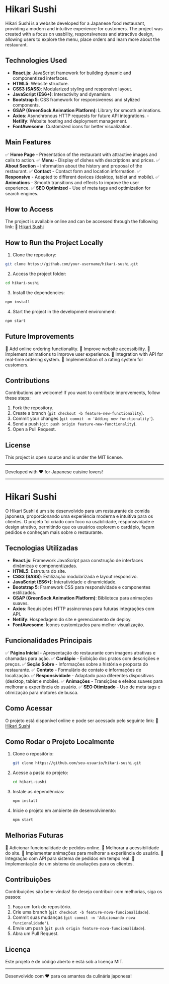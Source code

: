 # Hikari Sushi

Hikari Sushi is a website developed for a Japanese food restaurant, providing a modern and intuitive experience for customers. The project was created with a focus on usability, responsiveness and attractive design, allowing users to explore the menu, place orders and learn more about the restaurant.

## Technologies Used
- **React.js**: JavaScript framework for building dynamic and componentized interfaces.
- **HTML5**: Website structure.
- **CSS3 (SASS)**: Modularized styling and responsive layout.
- **JavaScript (ES6+)**: Interactivity and dynamism.
- **Bootstrap 5**: CSS framework for responsiveness and stylized components.
- **GSAP (GreenSock Animation Platform)**: Library for smooth animations.
- **Axios**: Asynchronous HTTP requests for future API integrations. - **Netlify**: Website hosting and deployment management.
- **FontAwesome**: Customized icons for better visualization.

## Main Features
✅ **Home Page** - Presentation of the restaurant with attractive images and calls to action.
✅ **Menu** - Display of dishes with descriptions and prices.
✅ **About Section** - Information about the history and proposal of the restaurant.
✅ **Contact** - Contact form and location information.
✅ **Responsive** - Adapted to different devices (desktop, tablet and mobile).
✅ **Animations** - Smooth transitions and effects to improve the user experience.
✅ **SEO Optimized** - Use of meta tags and optimization for search engines.

## How to Access
The project is available online and can be accessed through the following link:
🔗 [Hikari Sushi](https://hikari-sushi.netlify.app/)

## How to Run the Project Locally
1. Clone the repository:
```sh
git clone https://github.com/your-username/hikari-sushi.git
```
2. Access the project folder:
```sh
cd hikari-sushi
```
3. Install the dependencies:
```sh
npm install
```
4. Start the project in the development environment:
```sh
npm start
```

## Future Improvements
🔹 Add online ordering functionality.
🔹 Improve website accessibility.
🔹 Implement animations to improve user experience. 🔹 Integration with API for real-time ordering system.
🔹 Implementation of a rating system for customers.

## Contributions
Contributions are welcome! If you want to contribute improvements, follow these steps:
1. Fork the repository.
2. Create a branch (`git checkout -b feature-new-functionality`).
3. Commit your changes (`git commit -m 'Adding new functionality'`).
4. Send a push (`git push origin feature-new-functionality`).
5. Open a Pull Request.

## License
This project is open source and is under the MIT license.

---
Developed with ❤️ for Japanese cuisine lovers!


----------------------------------------------------------------------------------------

# Hikari Sushi

O Hikari Sushi é um site desenvolvido para um restaurante de comida japonesa, proporcionando uma experiência moderna e intuitiva para os clientes. O projeto foi criado com foco na usabilidade, responsividade e design atrativo, permitindo que os usuários explorem o cardápio, façam pedidos e conheçam mais sobre o restaurante.

## Tecnologias Utilizadas
- **React.js**: Framework JavaScript para construção de interfaces dinâmicas e componentizadas.
- **HTML5**: Estrutura do site.
- **CSS3 (SASS)**: Estilização modularizada e layout responsivo.
- **JavaScript (ES6+)**: Interatividade e dinamicidade.
- **Bootstrap 5**: Framework CSS para responsividade e componentes estilizados.
- **GSAP (GreenSock Animation Platform)**: Biblioteca para animações suaves.
- **Axios**: Requisições HTTP assíncronas para futuras integrações com API.
- **Netlify**: Hospedagem do site e gerenciamento de deploy.
- **FontAwesome**: Ícones customizados para melhor visualização.

## Funcionalidades Principais
✅ **Página Inicial** - Apresentação do restaurante com imagens atrativas e chamadas para ação.
✅ **Cardápio** - Exibição dos pratos com descrições e preços.
✅ **Seção Sobre** - Informações sobre a história e proposta do restaurante.
✅ **Contato** - Formulário de contato e informações de localização.
✅ **Responsividade** - Adaptado para diferentes dispositivos (desktop, tablet e mobile).
✅ **Animações** - Transições e efeitos suaves para melhorar a experiência do usuário.
✅ **SEO Otimizado** - Uso de meta tags e otimização para motores de busca.

## Como Acessar
O projeto está disponível online e pode ser acessado pelo seguinte link:
🔗 [Hikari Sushi](https://hikari-sushi.netlify.app/)


## Como Rodar o Projeto Localmente
1. Clone o repositório:
   ```sh
   git clone https://github.com/seu-usuario/hikari-sushi.git
   ```
2. Acesse a pasta do projeto:
   ```sh
   cd hikari-sushi
   ```
3. Instale as dependências:
   ```sh
   npm install
   ```
4. Inicie o projeto em ambiente de desenvolvimento:
   ```sh
   npm start
   ```

## Melhorias Futuras
🔹 Adicionar funcionalidade de pedidos online.
🔹 Melhorar a acessibilidade do site.
🔹 Implementar animações para melhorar a experiência do usuário.
🔹 Integração com API para sistema de pedidos em tempo real.
🔹 Implementação de um sistema de avaliações para os clientes.

## Contribuições
Contribuições são bem-vindas! Se deseja contribuir com melhorias, siga os passos:
1. Faça um fork do repositório.
2. Crie uma branch (`git checkout -b feature-nova-funcionalidade`).
3. Commit suas mudanças (`git commit -m 'Adicionando nova funcionalidade'`).
4. Envie um push (`git push origin feature-nova-funcionalidade`).
5. Abra um Pull Request.

## Licença
Este projeto é de código aberto e está sob a licença MIT.

---
Desenvolvido com ❤️ para os amantes da culinária japonesa!

